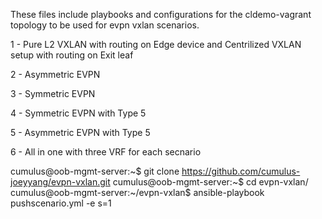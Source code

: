 These files include playbooks and configurations for the cldemo-vagrant topology to be used for evpn vxlan scenarios.

1 - Pure L2 VXLAN with routing on Edge device and Centrilized VXLAN setup with routing on Exit leaf

2 - Asymmetric EVPN

3 - Symmetric EVPN

4 - Symmetric EVPN with Type 5

5 - Asymmetric EVPN with Type 5

6 - All in one with three VRF for each secnario


cumulus@oob-mgmt-server:~$ git clone https://github.com/cumulus-joeyyang/evpn-vxlan.git
cumulus@oob-mgmt-server:~$ cd evpn-vxlan/
cumulus@oob-mgmt-server:~/evpn-vxlan$ ansible-playbook pushscenario.yml -e s=1

